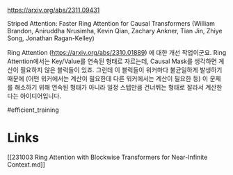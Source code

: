 https://arxiv.org/abs/2311.09431

Striped Attention: Faster Ring Attention for Causal Transformers (William Brandon, Aniruddha Nrusimha, Kevin Qian, Zachary Ankner, Tian Jin, Zhiye Song, Jonathan Ragan-Kelley)

Ring Attention (https://arxiv.org/abs/2310.01889) 에 대한 개선 작업이군요. Ring Attention에서는 Key/Value를 연속된 형태로 자르는데, Causal Mask를 생각하면 계산이 필요하지 않은 블럭들이 있죠. 그런데 이 블럭들이 워커마다 불균일하게 발생하기 때문에 (어떤 워커에서는 계산이 필요한데 다른 워커에서는 계산이 필요한 등) 이 문제를 해소하기 위해 연속된 형태가 아니라 일정 스텝만큼 건너뛰는 형태로 잘라서 계산한다는 아이디어입니다.

#efficient_training

# Links

[[231003 Ring Attention with Blockwise Transformers for Near-Infinite Context.md]]